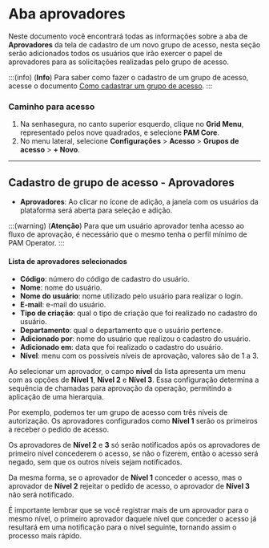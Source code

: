 # Aba aprovadores

Neste documento você encontrará todas as informações sobre a aba de **Aprovadores** da tela de cadastro de um novo grupo de acesso, nesta seção serão adicionados todos os usuários que irão exercer o papel de aprovadores para as solicitações realizadas pelo grupo de acesso.

:::(info) (**Info**)
Para saber como fazer o cadastro de um grupo de acesso, acesse o documento [Como cadastrar um grupo de acesso](/v3-33/docs/pt/pam-session-how-to-add-an-access-group).
:::

### Caminho para acesso

1. Na senhasegura, no canto superior esquerdo, clique no **Grid Menu**, representado pelos nove quadrados, e selecione **PAM Core**.
2. No menu lateral, selecione **Configurações** > **Acesso** > **Grupos de acesso** > **+ Novo**.

---
## Cadastro de grupo de acesso - Aprovadores

* **Aprovadores**: Ao clicar no ícone de adição, a janela com os usuários da plataforma será aberta para seleção e adição.

:::(warning) (**Atenção**)
Para que um usuário aprovador tenha acesso ao fluxo de aprovação, é necessário que o mesmo tenha o perfil mínimo de PAM Operator.
:::
#### Lista de aprovadores selecionados

* **Código**: número do código de cadastro do usuário.
* **Nome**: nome do usuário.
* **Nome do usuário**: nome utilizado pelo usuário para realizar o login.
* **E-mail**: e-mail do usuário.
* **Tipo de criação**: qual o tipo de criação que foi realizado no cadastro do usuário.
* **Departamento**: qual o departamento que o usuário pertence.
* **Adicionado por**: nome do usuário que realizou o cadastro do usuário.
* **Adicionado em**: data que foi realizado o cadastro do usuário.
* **Nível**: menu com os possíveis níveis de aprovação, valores são de 1 a 3.

Ao selecionar um aprovador, o campo **nível** da lista apresenta um menu com as opções de **Nível 1**, **Nível 2** e **Nível 3**. Essa configuração determina a sequência de chamadas para aprovação da operação, permitindo a aplicação de uma hierarquia.

Por exemplo, podemos ter um grupo de acesso com três níveis de autorização. Os aprovadores configurados como **Nível 1** serão os primeiros a receber o pedido de acesso.

Os aprovadores de **Nível 2** e **3** só serão notificados após os aprovadores de primeiro nível concederem o acesso, se não o fizerem, então o acesso será negado, sem que os outros níveis sejam notificados.

Da mesma forma, se o aprovador de **Nível 1** conceder o acesso, mas o aprovador de **Nível 2** rejeitar o pedido de acesso, o aprovador de **Nível 3** não será notificado.

É importante lembrar que se você registrar mais de um aprovador para o mesmo nível, o primeiro aprovador daquele nível que conceder o acesso já resultará em uma notificação para o nível seguinte, tornando assim o processo mais rápido.
